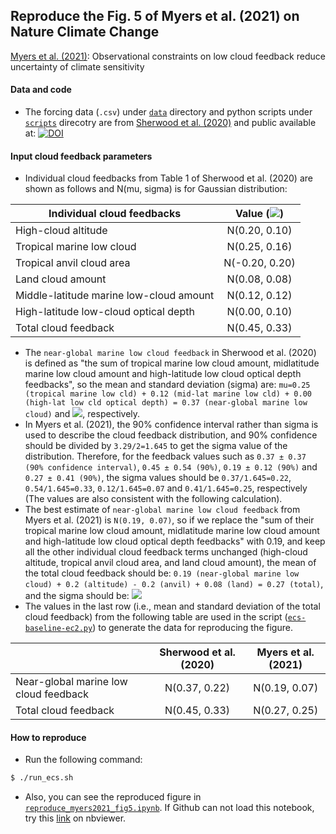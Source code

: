 ## Reproduce the Fig. 5 of Myers et al. (2021) on Nature Climate Change

[Myers et al. (2021)](https://doi.org/10.1038/s41558-021-01039-0): Observational constraints on low cloud feedback reduce uncertainty of climate sensitivity

#### 
#### Data and code
* The forcing data (`.csv`) under [`data`](https://github.com/lqxyz/reproduce_Myers2021_fig5/tree/main/data) directory and python scripts under [`scripts`](https://github.com/lqxyz/reproduce_Myers2021_fig5/tree/main/scripts) direcotry are from [Sherwood et al. (2020)](https://doi.org/10.1029/2019RG000678) and public available at: [![DOI](https://zenodo.org/badge/DOI/10.5281/zenodo.3945276.svg)](https://doi.org/10.5281/zenodo.3945276)

#### Input cloud feedback parameters 
* Individual cloud feedbacks from Table 1 of Sherwood et al. (2020) are shown as follows and N(mu, sigma) is for Gaussian distribution:

| Individual cloud feedbacks | Value (<img src="https://render.githubusercontent.com/render/math?math=Wm^{-2}K^{-1}">)|
| ------------- |:-------------:|
| High-cloud altitude | N(0.20, 0.10) |
| Tropical marine low cloud | N(0.25, 0.16) |
| Tropical anvil cloud area | N(-0.20, 0.20) |
| Land cloud amount | N(0.08, 0.08) |
| Middle-latitude marine low-cloud amount | N(0.12, 0.12) |
| High-latitude low-cloud optical depth | N(0.00, 0.10) |
| Total cloud feedback | N(0.45, 0.33) |

* The `near-global marine low cloud feedback` in Sherwood et al. (2020) is defined as "the sum of tropical marine low cloud amount, midlatitude marine low cloud amount and high-latitude low cloud optical depth feedbacks", so the mean and standard deviation (sigma) are: `mu=0.25 (tropical marine low cld) + 0.12 (mid-lat marine low cld) + 0.00 (high-lat low cld optical depth) = 0.37 (near-global marine low cloud)` and <img src="https://render.githubusercontent.com/render/math?math=\sigma=\sqrt{0.16^2 %2B 0.12^2 %2B 0.10^2}=0.22 Wm^{-2}K^{-1}">, respectively.
* In Myers et al. (2021), the 90% confidence interval rather than sigma is used to describe the cloud feedback distribution, and 90% confidence should be divided by `3.29/2=1.645` to get the sigma value of the distribution. Therefore, for the feedback values such as `0.37 ± 0.37 (90% confidence interval)`, `0.45 ± 0.54 (90%)`, `0.19 ± 0.12 (90%)` and `0.27 ± 0.41 (90%)`, the sigma values should be `0.37/1.645=0.22`, `0.54/1.645=0.33`, `0.12/1.645=0.07` and `0.41/1.645=0.25`, respectively (The values are also consistent with the following calculation).
* The best estimate of `near-global marine low cloud feedback` from Myers et al. (2021) is `N(0.19, 0.07)`, so if we replace the "sum of their tropical marine low cloud amount, midlatitude marine low cloud amount and high-latitude low cloud optical depth feedbacks" with 0.19, and keep all the other individual cloud feedback terms unchanged (high-cloud altitude, tropical anvil cloud area, and land cloud amount), the mean of the total cloud feedback should be: `0.19 (near-global marine low cloud) + 0.2 (altitude) - 0.2 (anvil) + 0.08 (land) = 0.27 (total)`, and the sigma should be: <img src="https://render.githubusercontent.com/render/math?math=\sigma=\sqrt{0.07^2 %2B 0.10^2 %2B 0.20^2 %2B 0.08^2}=0.25 Wm^{-2}K^{-1}">
* The values in the last row (i.e., mean and standard deviation of the total cloud feedback) from the following table are used in the script ([`ecs-baseline-ec2.py`](https://github.com/lqxyz/reproduce_Myers2021_fig5/blob/main/scripts/ecs-baseline-ec2.py#L63-L70)) to generate the data for reproducing the figure.

| | Sherwood et al. (2020) | Myers et al. (2021) |
| ------------- |:-------------:|:-------------:|
| Near-global marine low cloud feedback| N(0.37, 0.22) | N(0.19, 0.07)  |
| Total cloud feedback | N(0.45, 0.33) | N(0.27, 0.25) |

#### How to reproduce
* Run the following command:
```bash
$ ./run_ecs.sh
```
* Also, you can see the reproduced figure in [`reproduce_myers2021_fig5.ipynb`](https://github.com/lqxyz/reproduce_Myers2021_fig5/blob/main/reproduce_myers2021_fig5.ipynb). If Github can not load this notebook, try this [link](https://nbviewer.jupyter.org/github/lqxyz/reproduce_Myers2021_fig5/blob/main/reproduce_myers2021_fig5.ipynb) on nbviewer.

